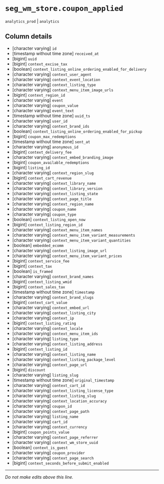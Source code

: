 # `seg_wm_store.coupon_applied`
`analytics_prod` | `analytics`

## Column details
* [character varying] `id`
* [timestamp without time zone] `received_at`
* [bigint]    `uuid`
* [bigint]    `context_excise_tax`
* [boolean]   `context_listing_online_ordering_enabled_for_delivery`
* [character varying] `context_user_agent`
* [character varying] `context_event_location`
* [character varying] `context_listing_type`
* [character varying] `context_menu_item_image_urls`
* [bigint]    `context_region_id`
* [character varying] `event`
* [character varying] `coupon_value`
* [character varying] `event_text`
* [timestamp without time zone] `uuid_ts`
* [character varying] `user_id`
* [character varying] `context_brand_ids`
* [boolean]   `context_listing_online_ordering_enabled_for_pickup`
* [bigint]    `coupon_max_redemptions`
* [timestamp without time zone] `sent_at`
* [character varying] `anonymous_id`
* [bigint]    `context_delivery_fee`
* [character varying] `context_embed_branding_image`
* [bigint]    `coupon_available_redemptions`
* [bigint]    `listing_id`
* [character varying] `context_region_slug`
* [bigint]    `context_cart_revenue`
* [character varying] `context_library_name`
* [character varying] `context_library_version`
* [character varying] `context_listing_state`
* [character varying] `context_page_title`
* [character varying] `context_region_name`
* [character varying] `coupon_name`
* [character varying] `coupon_type`
* [boolean]   `context_listing_open_now`
* [bigint]    `context_listing_region_id`
* [character varying] `context_menu_item_names`
* [character varying] `context_menu_item_variant_measurements`
* [character varying] `context_menu_item_variant_quantities`
* [boolean]   `embedded_ecomm`
* [character varying] `context_listing_image_url`
* [character varying] `context_menu_item_variant_prices`
* [bigint]    `context_service_fee`
* [bigint]    `context_tax`
* [boolean]   `is_framed`
* [character varying] `context_brand_names`
* [bigint]    `context_listing_wmid`
* [bigint]    `context_sales_tax`
* [timestamp without time zone] `timestamp`
* [character varying] `context_brand_slugs`
* [bigint]    `context_cart_value`
* [character varying] `context_embed_url`
* [character varying] `context_listing_city`
* [character varying] `context_ip`
* [bigint]    `context_listing_rating`
* [character varying] `context_locale`
* [character varying] `context_menu_item_ids`
* [character varying] `listing_type`
* [character varying] `context_listing_address`
* [bigint]    `context_listing_id`
* [character varying] `context_listing_name`
* [character varying] `context_listing_package_level`
* [character varying] `context_page_url`
* [bigint]    `discount`
* [character varying] `listing_slug`
* [timestamp without time zone] `original_timestamp`
* [character varying] `context_cart_id`
* [character varying] `context_listing_license_type`
* [character varying] `context_listing_slug`
* [character varying] `context_location_accuracy`
* [character varying] `coupon_id`
* [character varying] `context_page_path`
* [character varying] `listing_name`
* [character varying] `cart_id`
* [character varying] `context_currency`
* [bigint]    `coupon_points_value`
* [character varying] `context_page_referrer`
* [character varying] `context_wm_store_uuid`
* [boolean]   `context_is_guest`
* [character varying] `coupon_provider`
* [character varying] `context_page_search`
* [bigint]    `context_seconds_before_submit_enabled`

-------------------------------------------------------------------------------
*Do not make edits above this line.*

